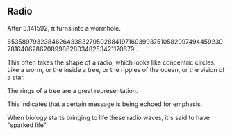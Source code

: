 ## Radio 

After 3.141592, π turns into a wormhole.

6535897932384626433832795028841971693993751058209749445923078164062862089986280348253421170679...

This often takes the shape of a radio, which looks like concentric circles. Like a worm, or the inside a tree, or the ripples of the ocean, or the vision of a star.

The rings of a tree are a great representation. 

This indicates that a certain message is being echoed for emphasis.

When biology starts bringing to life these radio waves, it's said to have "sparked life".